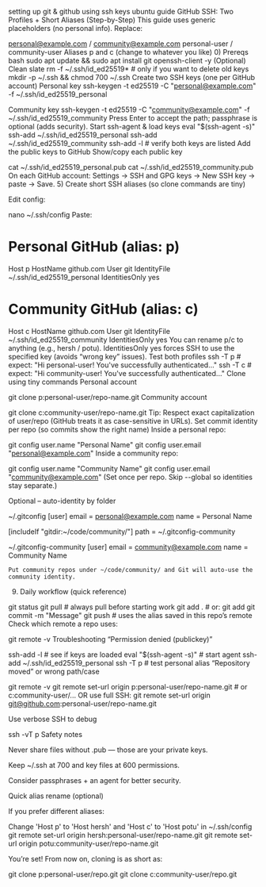 
setting up git & github using ssh keys ubuntu guide
GitHub SSH: Two Profiles + Short Aliases (Step-by-Step)
This guide uses generic placeholders (no personal info). Replace:

personal@example.com / community@example.com
personal-user / community-user
Aliases p and c (change to whatever you like)
0) Prereqs
bash
sudo apt update && sudo apt install git openssh-client -y
(Optional) Clean slate
rm -f ~/.ssh/id_ed25519*    # only if you want to delete old keys
mkdir -p ~/.ssh && chmod 700 ~/.ssh
Create two SSH keys (one per GitHub account)
Personal key
ssh-keygen -t ed25519 -C "personal@example.com" -f ~/.ssh/id_ed25519_personal

Community key
ssh-keygen -t ed25519 -C "community@example.com" -f ~/.ssh/id_ed25519_community
Press Enter to accept the path; passphrase is optional (adds security).
Start ssh-agent & load keys
eval "$(ssh-agent -s)"
ssh-add ~/.ssh/id_ed25519_personal
ssh-add ~/.ssh/id_ed25519_community
ssh-add -l   # verify both keys are listed
Add the public keys to GitHub
Show/copy each public key

cat ~/.ssh/id_ed25519_personal.pub
cat ~/.ssh/id_ed25519_community.pub
On each GitHub account: Settings → SSH and GPG keys → New SSH key → paste → Save.
5) Create short SSH aliases (so clone commands are tiny)

Edit config:

nano ~/.ssh/config
Paste:

# Personal GitHub (alias: p)
Host p
  HostName github.com
  User git
  IdentityFile ~/.ssh/id_ed25519_personal
  IdentitiesOnly yes

# Community GitHub (alias: c)
Host c
  HostName github.com
  User git
  IdentityFile ~/.ssh/id_ed25519_community
  IdentitiesOnly yes
You can rename p/c to anything (e.g., hersh / potu).
IdentitiesOnly yes forces SSH to use the specified key (avoids “wrong key” issues).
Test both profiles
ssh -T p   # expect: "Hi personal-user! You've successfully authenticated..."
ssh -T c   # expect: "Hi community-user! You've successfully authenticated..."
Clone using tiny commands
Personal account

git clone p:personal-user/repo-name.git
Community account

git clone c:community-user/repo-name.git
Tip: Respect exact capitalization of user/repo (GitHub treats it as case-sensitive in URLs).
Set commit identity per repo (so commits show the right name)
Inside a personal repo:

git config user.name  "Personal Name"
git config user.email "personal@example.com"
Inside a community repo:

git config user.name  "Community Name"
git config user.email "community@example.com"
(Set once per repo. Skip --global so identities stay separate.)

Optional – auto-identity by folder

~/.gitconfig
[user]
email = personal@example.com
name = Personal Name

[includeIf "gitdir:~/code/community/"]
path = ~/.gitconfig-community

~/.gitconfig-community
[user]
email = community@example.com
name = Community Name

    Put community repos under ~/code/community/ and Git will auto-use the community identity.

9) Daily workflow (quick reference)

git status
git pull            # always pull before starting work
git add .           # or: git add <file>
git commit -m "Message"
git push            # uses the alias saved in this repo’s remote
Check which remote a repo uses:

git remote -v
Troubleshooting
“Permission denied (publickey)”

ssh-add -l                  # see if keys are loaded
eval "$(ssh-agent -s)"      # start agent
ssh-add ~/.ssh/id_ed25519_personal
ssh -T p                    # test personal alias
“Repository moved” or wrong path/case

git remote -v
git remote set-url origin p:personal-user/repo-name.git   # or c:community-user/...
OR use full SSH:
git remote set-url origin git@github.com:personal-user/repo-name.git

Use verbose SSH to debug

ssh -vT p
Safety notes

Never share files without .pub — those are your private keys.

Keep ~/.ssh at 700 and key files at 600 permissions.

Consider passphrases + an agent for better security.

Quick alias rename (optional)

If you prefer different aliases:

Change 'Host p' to 'Host hersh' and 'Host c' to 'Host potu' in ~/.ssh/config
git remote set-url origin hersh:personal-user/repo-name.git
git remote set-url origin potu:community-user/repo-name.git

You’re set! From now on, cloning is as short as:

git clone p:personal-user/repo.git
git clone c:community-user/repo.git
